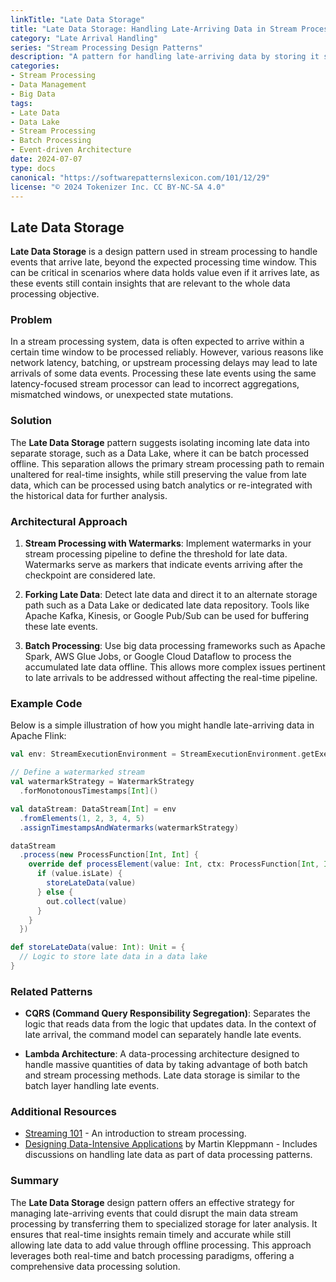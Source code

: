 ```yaml
---
linkTitle: "Late Data Storage"
title: "Late Data Storage: Handling Late-Arriving Data in Stream Processing"
category: "Late Arrival Handling"
series: "Stream Processing Design Patterns"
description: "A pattern for handling late-arriving data by storing it separately for offline processing or future analysis."
categories:
- Stream Processing
- Data Management
- Big Data
tags:
- Late Data
- Data Lake
- Stream Processing
- Batch Processing
- Event-driven Architecture
date: 2024-07-07
type: docs
canonical: "https://softwarepatternslexicon.com/101/12/29"
license: "© 2024 Tokenizer Inc. CC BY-NC-SA 4.0"
---
```


## Late Data Storage

**Late Data Storage** is a design pattern used in stream processing to handle events that arrive late, beyond the expected processing time window. This can be critical in scenarios where data holds value even if it arrives late, as these events still contain insights that are relevant to the whole data processing objective.

### Problem

In a stream processing system, data is often expected to arrive within a certain time window to be processed reliably. However, various reasons like network latency, batching, or upstream processing delays may lead to late arrivals of some data events. Processing these late events using the same latency-focused stream processor can lead to incorrect aggregations, mismatched windows, or unexpected state mutations. 

### Solution

The **Late Data Storage** pattern suggests isolating incoming late data into separate storage, such as a Data Lake, where it can be batch processed offline. This separation allows the primary stream processing path to remain unaltered for real-time insights, while still preserving the value from late data, which can be processed using batch analytics or re-integrated with the historical data for further analysis.

### Architectural Approach

1. **Stream Processing with Watermarks**: 
   Implement watermarks in your stream processing pipeline to define the threshold for late data. Watermarks serve as markers that indicate events arriving after the checkpoint are considered late.

2. **Forking Late Data**:
   Detect late data and direct it to an alternate storage path such as a Data Lake or dedicated late data repository. Tools like Apache Kafka, Kinesis, or Google Pub/Sub can be used for buffering these late events.

3. **Batch Processing**:
   Use big data processing frameworks such as Apache Spark, AWS Glue Jobs, or Google Cloud Dataflow to process the accumulated late data offline. This allows more complex issues pertinent to late arrivals to be addressed without affecting the real-time pipeline.

### Example Code

Below is a simple illustration of how you might handle late-arriving data in Apache Flink:

```scala
val env: StreamExecutionEnvironment = StreamExecutionEnvironment.getExecutionEnvironment

// Define a watermarked stream
val watermarkStrategy = WatermarkStrategy
  .forMonotonousTimestamps[Int]()

val dataStream: DataStream[Int] = env
  .fromElements(1, 2, 3, 4, 5)
  .assignTimestampsAndWatermarks(watermarkStrategy)

dataStream
  .process(new ProcessFunction[Int, Int] {
    override def processElement(value: Int, ctx: ProcessFunction[Int, Int]#Context, out: Collector[Int]): Unit = {
      if (value.isLate) {
        storeLateData(value)
      } else {
        out.collect(value)
      }
    }
  })

def storeLateData(value: Int): Unit = {
  // Logic to store late data in a data lake
}
```

### Related Patterns

- **CQRS (Command Query Responsibility Segregation)**: Separates the logic that reads data from the logic that updates data. In the context of late arrival, the command model can separately handle late events.
  
- **Lambda Architecture**: A data-processing architecture designed to handle massive quantities of data by taking advantage of both batch and stream processing methods. Late data storage is similar to the batch layer handling late events.

### Additional Resources

- [Streaming 101](https://www.oreilly.com/library/view/streaming-101/9781491983874/) - An introduction to stream processing.
- [Designing Data-Intensive Applications](https://dataintensive.net/) by Martin Kleppmann - Includes discussions on handling late data as part of data processing patterns.

### Summary

The **Late Data Storage** design pattern offers an effective strategy for managing late-arriving events that could disrupt the main data stream processing by transferring them to specialized storage for later analysis. It ensures that real-time insights remain timely and accurate while still allowing late data to add value through offline processing. This approach leverages both real-time and batch processing paradigms, offering a comprehensive data processing solution.
